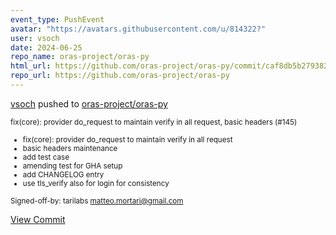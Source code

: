 ```yaml
---
event_type: PushEvent
avatar: "https://avatars.githubusercontent.com/u/814322?"
user: vsoch
date: 2024-06-25
repo_name: oras-project/oras-py
html_url: https://github.com/oras-project/oras-py/commit/caf8db5b279382335fbb1f6d7402ed9b73618d37
repo_url: https://github.com/oras-project/oras-py
---
```


<a href='https://github.com/vsoch' target='_blank'>vsoch</a> pushed to <a href='https://github.com/oras-project/oras-py' target='_blank'>oras-project/oras-py</a>

<small>fix(core): provider do_request to maintain verify in all request, basic headers (#145)

* fix(core): provider do_request to maintain verify in all request
* basic headers maintenance
* add test case
* amending test for GHA setup
* add CHANGELOG entry
* use tls_verify also for login for consistency

Signed-off-by: tarilabs <matteo.mortari@gmail.com></small>

<a href='https://github.com/oras-project/oras-py/commit/caf8db5b279382335fbb1f6d7402ed9b73618d37' target='_blank'>View Commit</a>